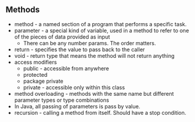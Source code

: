 ## Methods
* method - a named section of a program that performs a specific task.
* parameter - a special kind of variable, used in a method to refer to one of the pieces of data provided as input
  * There can be any number params. The order matters.
* return - specifies the value to pass back to the caller
* void - return type that means the method will not return anything
* access modifiers
  - public - accessible from anywhere
  - protected
  - package private
  - private - accessible only within this class
* method overloading - methods with the same name but different parameter types or type combinations
* In Java, all passing of parameters is pass by value.
* recursion - calling a method from itself. Should have a stop condition.